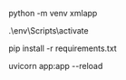 python -m venv xmlapp

.\env\Scripts\activate

pip install -r requirements.txt

uvicorn app:app --reload